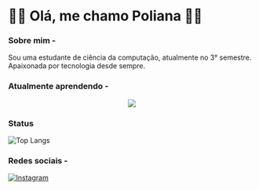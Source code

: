 
  
# 💙🩵 Olá, me chamo Poliana 💙🩵

### Sobre mim -
Sou uma estudante de ciência da computação, atualmente no 3° semestre.
Apaixonada por tecnologia desde sempre. 

### Atualmente aprendendo - 

<p align="center">
  <a href="https://skillicons.dev">
    <img src="https://skillicons.dev/icons?i=git,c,py" />
  </a>
</p>

### Status
![Top Langs](https://github-readme-stats-git-masterrstaa-rickstaa.vercel.app/api/top-langs/?username=polianasmt&layout=compact&bg_color=000&border_color=30A3DC&title_color=E94D5F&text_color=FFF)

### Redes sociais -
[![Instagram](https://img.shields.io/badge/Instagram-E4405F?style=for-the-badge&logo=instagram&logoColor=white)](https://www.instagram.com/natorishige_/?next=%2F)


<!--
**polianasmt/polianasmt** is a ✨ _special_ ✨ repository because its `README.md` (this file) appears on your GitHub profile.

Here are some ideas to get you started:

- 🔭 I’m currently working on ...
- 🌱 I’m currently learning ...
- 👯 I’m looking to collaborate on ...
- 🤔 I’m looking for help with ...
- 💬 Ask me about ...
- 📫 How to reach me: ...
- 😄 Pronouns: ...
- ⚡ Fun fact: ...
-->
